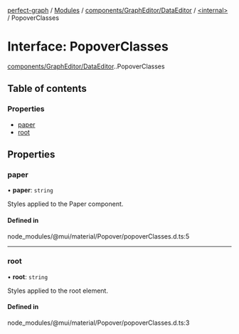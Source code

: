 [perfect-graph](../README.md) / [Modules](../modules.md) / [components/GraphEditor/DataEditor](../modules/components_GraphEditor_DataEditor.md) / [<internal\>](../modules/components_GraphEditor_DataEditor._internal_.md) / PopoverClasses

# Interface: PopoverClasses

[components/GraphEditor/DataEditor](../modules/components_GraphEditor_DataEditor.md).[<internal>](../modules/components_GraphEditor_DataEditor._internal_.md).PopoverClasses

## Table of contents

### Properties

- [paper](components_GraphEditor_DataEditor._internal_.PopoverClasses.md#paper)
- [root](components_GraphEditor_DataEditor._internal_.PopoverClasses.md#root)

## Properties

### paper

• **paper**: `string`

Styles applied to the Paper component.

#### Defined in

node_modules/@mui/material/Popover/popoverClasses.d.ts:5

___

### root

• **root**: `string`

Styles applied to the root element.

#### Defined in

node_modules/@mui/material/Popover/popoverClasses.d.ts:3
